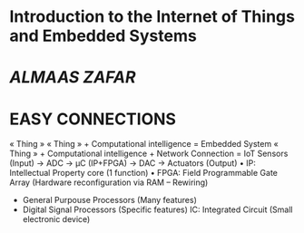 #           Introduction to the  Internet of Things and Embedded Systems 

   #  *ALMAAS ZAFAR*
   
   #             EASY CONNECTIONS
    
« Thing »
« Thing » + Computational intelligence = Embedded System
« Thing » + Computational intelligence + Network Connection = IoT
Sensors (Input) -> ADC -> µC (IP+FPGA) -> DAC -> Actuators (Output)
• IP: Intellectual Property core (1 function)
• FPGA: Field Programmable Gate Array (Hardware reconfiguration via RAM – Rewiring)
- General Purpouse Processors (Many features)
- Digital Signal Processors (Specific features)
 IC: Integrated Circuit (Small electronic device)
